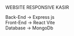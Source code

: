 WEBSITE RESPONSIVE KASIR    
  
Back-End -> Express js  
Front-End -> React Vite  
Database -> MongoDb
